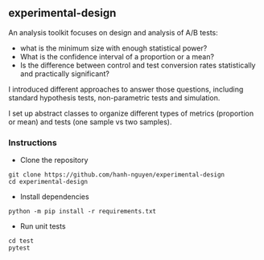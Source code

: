 ## experimental-design
An analysis toolkit focuses on design and analysis of A/B tests:
- what is the minimum size with enough statistical power?
- What is the confidence interval of a proportion or a mean?
- Is the difference between control and test conversion rates statistically and practically significant?

I introduced different approaches to answer those questions, including standard hypothesis tests, non-parametric tests and simulation.

I set up abstract classes to organize different types of metrics (proportion or mean) and tests (one sample vs two samples).


### Instructions

* Clone the repository

``` shell
git clone https://github.com/hanh-nguyen/experimental-design
cd experimental-design
```

* Install dependencies

``` shell
python -m pip install -r requirements.txt
```

* Run unit tests

``` shell
cd test
pytest
```
